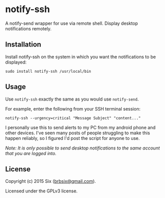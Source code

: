 # notify-ssh

A notify-send wrapper for use via remote shell. Display desktop notifications remotely.

Installation
------------

Install notify-ssh on the system in which you want the notifications to be displayed:

    sudo install notify-ssh /usr/local/bin

Usage
-----

Use `notify-ssh` exactly the same as you would use `notify-send`.

For example, enter the following from your SSH terminal session:

    notify-ssh --urgency=critical "Message Subject" "content..."

I personally use this to send alerts to my PC from my android phone and other devices. I've seen many posts of people struggling to make this happen reliably, so I figured I'd post the script for anyone to use.

*Note: It is only possible to send desktop notifications to the same account that you are logged into.*

License
-------

Copyright (c) 2015 Six (brbsix@gmail.com).

Licensed under the GPLv3 license.
